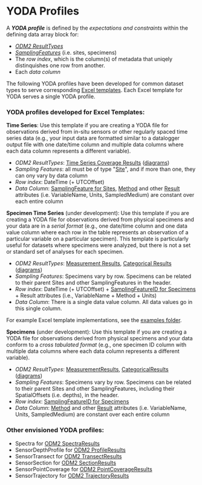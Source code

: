 YODA Profiles
===============

A ***YODA profile*** is defined by the *expectations and constraints* within the defining data array block for:

* *[ODM2 ResultTypes](https://github.com/ODM2/ODM2/blob/master/doc/ODM2Docs/ext_results.md)*
* *[SamplingFeatures](https://github.com/ODM2/ODM2/blob/master/doc/ODM2Docs/ext_samplingfeatures.md)* (i.e. sites, specimens)
* The *row index*, which is the column(s) of metadata that uniqely distinquishes one row from another.
* Each *data column*

The following YODA profiles have been developed for common dataset types to serve corresponding [Excel templates](https://github.com/ODM2/YODA-File/tree/master/excel_templates). Each Excel template for YODA serves a single YODA profile.


### YODA profiles developed for Excel Templates:

**Time Series**: Use this template if you are creating a YODA file for observations derived from in-situ sensors or other regularly spaced time series data (e.g., your input data are formatted similar to a datalogger output file with one date/time column and multiple data columns where each data column represents a different variable).

* *ODM2 ResultTypes*: [Time Series Coverage Results](https://github.com/ODM2/ODM2/blob/master/doc/ODM2Docs/ext_results_timeseries.md) ([diagrams](http://odm2.github.io/ODM2/schemas/ODM2_Current/diagrams/ODM2Results.html))
* *Sampling Features*: all must be of type "[Site](https://github.com/ODM2/ODM2/blob/master/doc/ODM2Docs/ext_samplingfeatures.md#sampling-features-that-are-sites)", and if more than one, they can ony vary by data column
* *Row index*: DateTime (+ UTCOffset)
* *Data Column*: [SamplingFeature for Sites](https://github.com/ODM2/ODM2/blob/master/doc/ODM2Docs/ext_samplingfeatures.md#sampling-features-that-are-sites), [Method](https://github.com/ODM2/ODM2/blob/master/doc/ODM2Docs/core_methods.md) and other [Result](https://github.com/ODM2/ODM2/blob/master/doc/ODM2Docs/core_results.md) attributes (i.e. VariableName, Units, SampledMedium) are constant over each entire column



**Specimen Time Series** (under development):  Use this template if you are creating a YODA file for observations derived from physical specimens and your data are in a *serial format* (e.g., one date/time column and one data value column where each row in the table represents an observation of a particular variable on a particular specimen). This template is particularly useful for datasets where specimens were analyzed, but there is not a set or standard set of analyses for each specimen.

* *ODM2 ResultTypes*: [Measurement Results](https://github.com/ODM2/ODM2/blob/master/doc/ODM2Docs/ext_results_measurement.md), [Categorical Results](https://github.com/ODM2/ODM2/blob/master/doc/ODM2Docs/ext_results_categorical.md) ([diagrams](http://odm2.github.io/ODM2/schemas/ODM2_Current/diagrams/ODM2Results.html))
* *Sampling Features*: Specimens vary by row. Specimens can be related to their parent Sites and other SamplingFeatures in the header.
* *Row index*: DateTime (+ UTCOffset) + [SamplingFeatureID for Specimens](https://github.com/ODM2/ODM2/blob/master/doc/ODM2Docs/ext_samplingfeatures.md#sampling-features-that-are-specimens) + Result attributes (i.e., VariableName + Method + Units)
* *Data Column*: There is a single data value column. All data values go in this single column.

For example Excel template implementations, see the [examples folder](https://github.com/ODM2/YODA-File/tree/master/examples).


**Specimens** (under development):  Use this template if you are creating a YODA file for observations derived from physical specimens and your data conform to a *cross tabulated format* (e.g., one specimen ID column with multiple data columns where each data column represents a different variable).

* *ODM2 ResultTypes*: [MeasurementResults](https://github.com/ODM2/ODM2/blob/master/doc/ODM2Docs/ext_results_measurement.md), [CategoricalResults](https://github.com/ODM2/ODM2/blob/master/doc/ODM2Docs/ext_results_categorical.md) ([diagrams](http://odm2.github.io/ODM2/schemas/ODM2_Current/diagrams/ODM2Results.html))
* *Sampling Features*: Specimens vary by row. Specimens can be related to their parent Sites and other SamplingFeatures, including their SpatialOffsets (i.e. depths), in the header.
* *Row index*: [SamplingFeatureID for Specimens](https://github.com/ODM2/ODM2/blob/master/doc/ODM2Docs/ext_samplingfeatures.md#sampling-features-that-are-specimens)
* *Data Column*: [Method](https://github.com/ODM2/ODM2/blob/master/doc/ODM2Docs/core_methods.md) and other [Result](https://github.com/ODM2/ODM2/blob/master/doc/ODM2Docs/core_results.md) attributes (i.e. VariableName, Units, SampledMedium) are constant over each entire column



### Other envisioned YODA profiles:

* Spectra for [ODM2 SpectraResults](https://github.com/ODM2/ODM2/blob/master/doc/ODM2Docs/ext_results_spectra.md)
* SensorDepthProfile for [ODM2 ProfileResults](https://github.com/ODM2/ODM2/blob/master/doc/ODM2Docs/ext_results_profile.md)
* SensorTransect for [ODM2 TransectResults](https://github.com/ODM2/ODM2/blob/master/doc/ODM2Docs/ext_results_transect.md)
* SensorSection for [ODM2 SectionResults](https://github.com/ODM2/ODM2/blob/master/doc/ODM2Docs/ext_results_section.md)
* SensorPointCoverage for [ODM2 PointCoverageResults](https://github.com/ODM2/ODM2/blob/master/doc/ODM2Docs/ext_results_pointcoverage.md)
* SensorTrajectory for [ODM2 TrajectoryResults](https://github.com/ODM2/ODM2/blob/master/doc/ODM2Docs/ext_results_trajectory.md)
